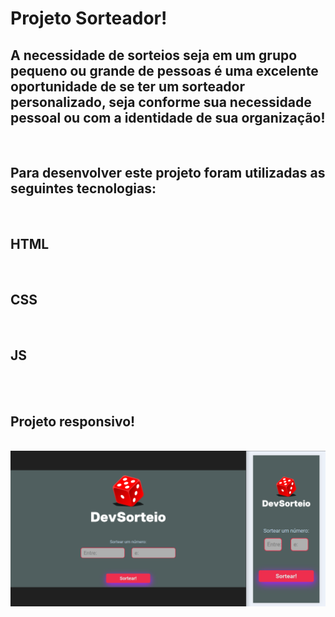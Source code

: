 <h1>Projeto Sorteador!</h1>

<h2>A necessidade de sorteios seja em um grupo pequeno ou grande de pessoas é uma excelente oportunidade de se ter um sorteador personalizado, seja conforme sua necessidade pessoal ou com a identidade de sua organização!</h2>
<br>
<h2>Para desenvolver este projeto foram utilizadas as seguintes tecnologias:</h2> <br>
<h2>HTML</h2> <br>
<h2>CSS</h2> <br>
<h2>JS</h2> <br>
<br>
<h2>Projeto responsivo!</h2>
<br>

<img src="https://raw.githubusercontent.com/ViniFerAlbuquerque/projeto-random/803ec5d44ad71d27adfd8d7c98a91f3ff0691a31/assets/Drawer.png">


